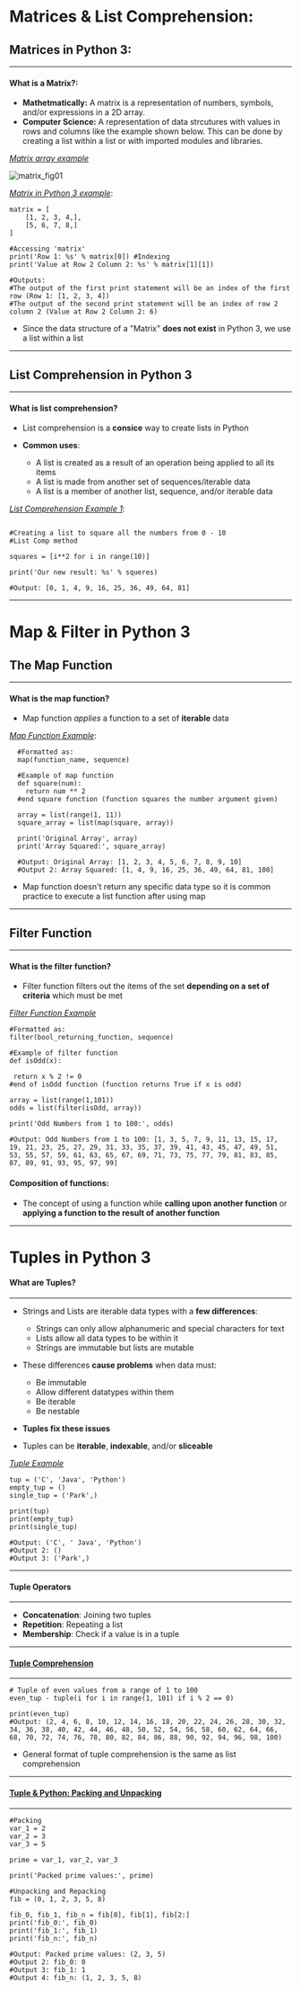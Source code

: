 # Matrices & List Comprehension:
## Matrices in Python 3:
---
  #### What is a Matrix?:
  - **Mathetmatically:** A matrix is a representation of numbers, symbols, and/or expressions in a 2D array.
  - **Computer Science:** A representation of data strcutures with values in rows and columns like the example shown below. This can be done by creating a list within a list or with imported modules and libraries.

[*Matrix array example*](https://mrparkonline.github.io/courses/datastruct/matrices/)

![matrix_fig01](https://user-images.githubusercontent.com/129294925/233080490-9c74143b-371f-483d-85d7-08d20c95c0f6.png)

[*Matrix in Python 3 example*](https://mrparkonline.github.io/courses/datastruct/matrices/):

```python3
matrix = [
    [1, 2, 3, 4,],
    [5, 6, 7, 8,]
]

#Accessing 'matrix'
print('Row 1: %s' % matrix[0]) #Indexing
print('Value at Row 2 Column 2: %s' % matrix[1][1])

#Outputs:
#The output of the first print statement will be an index of the first row (Row 1: [1, 2, 3, 4])
#The output of the second print statement will be an index of row 2 column 2 (Value at Row 2 Column 2: 6)
```
  - Since the data structure of a "Matrix" **does not exist** in Python 3, we use a list within a list
---
## List Comprehension in Python 3
---
  #### What is list comprehension?
  - List comprehension is a **consice** way to create lists in Python
  
  - **Common uses**:
    - A list is created as a result of an operation being applied to all its items
    - A list is made from another set of sequences/iterable data
    - A list is a member of another list, sequence, and/or iterable data
  
  [*List Comprehension Example 1*](https://mrparkonline.github.io/courses/datastruct/matrices/):
  
  ```python3
  
  #Creating a list to square all the numbers from 0 - 10
  #List Comp method
  
  squares = [i**2 for i in range(10)]
  
  print('Our new result: %s' % squeres)
  
  #Output: [0, 1, 4, 9, 16, 25, 36, 49, 64, 81]
  ```
  ---
  # Map & Filter in Python 3
  ## The Map Function
  ---
  #### What is the map function?
  - Map function *applies* a function to a set of **iterable** data

  [*Map Function Example*](https://mrparkonline.github.io/courses/datastruct/map/):                              
  ```python3
    #Formatted as: 
    map(function_name, sequence)
    
    #Example of map function
    def square(num):
      return num ** 2
    #end square function (function squares the number argument given)
    
    array = list(range(1, 11))
    square_array = list(map(square, array))
    
    print('Original Array', array)
    print('Array Squared:', square_array)
    
    #Output: Original Array: [1, 2, 3, 4, 5, 6, 7, 8, 9, 10]
    #Output 2: Array Squared: [1, 4, 9, 16, 25, 36, 49, 64, 81, 100]
   ```
   - Map function doesn't return any specific data type so it is common practice to execute a list function after using map
   ---
   ## Filter Function
   ---
   #### What is the filter function?
   - Filter function filters out the items of the set **depending on a set of criteria** which must be met
   
   [*Filter Function Example*](https://mrparkonline.github.io/courses/datastruct/map/)
   ```python3
   #Formatted as:
   filter(bool_returning_function, sequence)
   
   #Example of filter function
   def isOdd(x):
   
    return x % 2 != 0 
   #end of isOdd function (function returns True if x is odd)
   
   array = list(range(1,101))
   odds = list(filter(isOdd, array))
   
   print('Odd Numbers from 1 to 100:', odds)
   
   #Output: Odd Numbers from 1 to 100: [1, 3, 5, 7, 9, 11, 13, 15, 17, 19, 21, 23, 25, 27, 29, 31, 33, 35, 37, 39, 41, 43, 45, 47, 49, 51, 53, 55, 57, 59, 61, 63, 65, 67, 69, 71, 73, 75, 77, 79, 81, 83, 85, 87, 89, 91, 93, 95, 97, 99]
   ```
   #### Composition of functions:
   - The concept of using a function while **calling upon another function** or **applying a function to the result of another function**
   ---
   # Tuples in Python 3
   #### What are Tuples? 
   ---
   - Strings and Lists are iterable data types with a **few differences**:
      - Strings can only allow alphanumeric and special characters for text
      - Lists allow all data types to be within it
      - Strings are immutable but lists are mutable
      
   - These differences **cause problems** when data must:
      - Be immutable
      - Allow different datatypes within them
      - Be iterable
      - Be nestable
      
   - **Tuples fix these issues**
   
   - Tuples can be **iterable**, **indexable**, and/or **sliceable** 

   [*Tuple Example*](https://mrparkonline.github.io/courses/datastruct/tuples/)
   ```python3
   tup = ('C', 'Java', 'Python')
   empty_tup = ()
   single_tup = ('Park',)
   
   print(tup)
   print(empty_tup)
   print(single_tup)
   
   #Output: ('C', ' Java', 'Python')
   #Output 2: ()
   #Output 3: ('Park',)
   ```
   ---
   #### Tuple Operators
   ---
   - **Concatenation**: Joining two tuples
   - **Repetition**: Repeating a list 
   - **Membership**: Check if a value is in a tuple
   
   ---
   #### [Tuple Comprehension](https://mrparkonline.github.io/courses/datastruct/tuples/)
   ---
   ```python3
   # Tuple of even values from a range of 1 to 100 
   even_tup - tuple(i for i in range(1, 101) if i % 2 == 0)
   
   print(even_tup)
   #Output: (2, 4, 6, 8, 10, 12, 14, 16, 18, 20, 22, 24, 26, 28, 30, 32, 34, 36, 38, 40, 42, 44, 46, 48, 50, 52, 54, 56, 58, 60, 62, 64, 66, 68, 70, 72, 74, 76, 78, 80, 82, 84, 86, 88, 90, 92, 94, 96, 98, 100)
   ```
   - General format of tuple comprehension is the same as list comprehension
   
   ---
   #### [Tuple & Python: Packing and Unpacking](https://mrparkonline.github.io/courses/datastruct/tuples/)
   ---
   ```python3
   #Packing
   var_1 = 2
   var_2 = 3
   var_3 = 5
   
   prime = var_1, var_2, var_3 
   
   print('Packed prime values:', prime)
   
   #Unpacking and Repacking
   fib = (0, 1, 2, 3, 5, 8)
   
   fib_0, fib_1, fib_n = fib[0], fib[1], fib[2:]
   print('fib_0:', fib_0)
   print('fib_1:', fib_1)
   print('fib_n:', fib_n)
   
   #Output: Packed prime values: (2, 3, 5)
   #Output 2: fib_0: 0
   #Output 3: fib_1: 1
   #Output 4: fib_n: (1, 2, 3, 5, 8)


   
   


 
   
    
  


